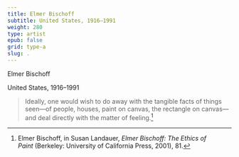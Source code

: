 ```yaml
---
title: Elmer Bischoff
subtitle: United States, 1916–1991
weight: 280
type: artist
epub: false
grid: type-a
slug: .
---
```

Elmer Bischoff

United States, 1916–1991

>Ideally, one would wish to do away with the tangible facts of things seen—of people, houses, paint on canvas, the rectangle on canvas—and deal directly with the matter of feeling.[^1]

[^1]: Elmer Bischoff, in Susan Landauer, *Elmer Bischoff: The Ethics of Paint* (Berkeley: University of California Press, 2001), 81.
